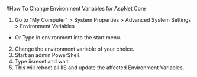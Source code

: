 #How To Change Environment Variables for AspNet Core

1. Go to "My Computer" > System Properties > Advanced System Settings > Environment Variables
  - Or Type in environment into the start menu.
2. Change the environment variable of your choice.
3. Start an admin PowerShell.
4. Type iisreset and wait.
5. This will reboot all IIS and update the affected Environment Variables.
